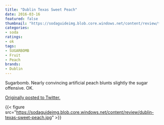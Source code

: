 ```yaml
---
title: "Dublin Texas Sweet Peach"
date: 2016-03-16
featured: false
thumbnail: "https://sodaguideimg.blob.core.windows.net/content/review/thumbs/dublin-texas-sweet-peach.jpg"
categories:
- soda
ratings:
- ok
tags:
- SUGARBOMB
- Fruit
- Peach
brands:
- Dublin
---
```


Sugarbomb. Nearly convincing artificial peach blunts slightly the sugar offensive. OK.

[Originally posted to Twitter.](https://twitter.com/Cavorter/status/710158122090766336)

{{< figure src="https://sodaguideimg.blob.core.windows.net/content/review/dublin-texas-sweet-peach.jpg" >}}


